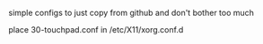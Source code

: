simple configs to just copy from github and don't bother too much

place 30-touchpad.conf in /etc/X11/xorg.conf.d

